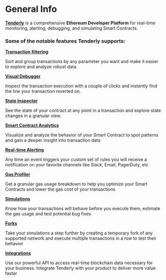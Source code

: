 # General Info

[**Tenderly**](https://tenderly.co) is a comprehensive **Ethereum Developer Platform** for real-time monitoring, alerting, debugging, and simulating Smart Contracts.



### Some of the notable features Tenderly supports:

****[**Transaction filtering**](monitoring/contracts/transaction-filtering.md)****

Sort and group transactions by any parameter you want and make it easier to explore and analyze robust data.

****[**Visual Debugger**](debugger/how-to-use-tenderly-debugger/)****

Inspect the transaction execution with a couple of clicks and instantly find the line your transaction reverted on.

****[**State Inspector**](debugger/how-to-use-tenderly-debugger/decoded-state-changes.md)****

See the state of your contract at any point in a transaction and explore state changes in a granular view.

****[**Smart Contract Analytics**](analytics/general-analytics.md)****

Visualize and analyze the behavior of your Smart Contract to spot patterns and gain a deeper insight into transaction data

****[**Real-time Alerting**](broken-reference)****

Any time an event triggers your custom set of rules you will receive a notification on your favorite channels like Slack, Email, PagerDuty, etc

****[**Gas Profiler**](monitoring/contracts/execution-overview/gas-profiler.md)****

Get a granular gas usage breakdown to help you optimize your Smart Contracts and lower the gas cost of your transactions

****[**Simulations**](simulations-and-forks/how-to-simulate-a-transaction/)****

Know how your transactions will behave before you execute them, estimate the gas usage and test potential bug fixes

****[**Forks**](simulations-and-forks/how-to-create-a-fork/)****

Take your simulations a step further by creating a temporary fork of any supported network and execute multiple transactions in a row to test their behavior

****[**Integrations**](simulations-and-forks/integrations/)****

Use our powerful API to access real-time blockchain data necessary for your business. Integrate Tenderly with your product to deliver more value faster
